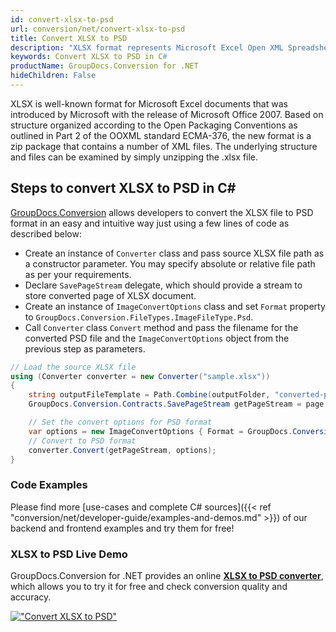 ```yaml
---
id: convert-xlsx-to-psd
url: conversion/net/convert-xlsx-to-psd
title: Convert XLSX to PSD
description: "XLSX format represents Microsoft Excel Open XML Spreadsheet with .xlsx extension. Learn how to convert XLSX to PSD file programmatically in C# language using GroupDocs.Conversion for .NET library."
keywords: Convert XLSX to PSD in C#
productName: GroupDocs.Conversion for .NET
hideChildren: False
---
```


XLSX is well-known format for Microsoft Excel documents that was introduced by Microsoft with the release of Microsoft Office 2007. Based on structure organized according to the Open Packaging Conventions as outlined in Part 2 of the OOXML standard ECMA-376, the new format is a zip package that contains a number of XML files. The underlying structure and files can be examined by simply unzipping the .xlsx file.

## Steps to convert XLSX to PSD in C#

[GroupDocs.Conversion](https://products.groupdocs.com/conversion/net) allows developers to convert the XLSX file to PSD format in an easy and intuitive way just using a few lines of code as described below:

* Create an instance of `Converter` class and pass source XLSX file path as a constructor parameter. You may specify absolute or relative file path as per your requirements. 
* Declare `SavePageStream` delegate, which should provide a stream to store converted page of XLSX document.
* Create an instance of `ImageConvertOptions` class and set `Format` property to `GroupDocs.Conversion.FileTypes.ImageFileType.Psd`.
* Call `Converter` class `Convert` method and pass the filename for the converted PSD file and the `ImageConvertOptions` object from the previous step as parameters.

```csharp
// Load the source XLSX file
using (Converter converter = new Converter("sample.xlsx"))
{
    string outputFileTemplate = Path.Combine(outputFolder, "converted-page-{0}.psd");
    GroupDocs.Conversion.Contracts.SavePageStream getPageStream = page => new FileStream(string.Format(outputFileTemplate, page), FileMode.Create);

    // Set the convert options for PSD format
    var options = new ImageConvertOptions { Format = GroupDocs.Conversion.FileTypes.ImageFileType.Psd };   
    // Convert to PSD format
    converter.Convert(getPageStream, options);
}
```

### Code Examples

Please find more [use-cases and complete C# sources]({{< ref "conversion/net/developer-guide/examples-and-demos.md" >}}) of our backend and frontend examples and try them for free!

### XLSX to PSD Live Demo

GroupDocs.Conversion for .NET provides an online [**XLSX to PSD converter**](https://products.groupdocs.app/conversion/xlsx-to-psd), which allows you to try it for free and check conversion quality and accuracy.

[!["Convert XLSX to PSD"](conversion/net/images/convert-to-psd/convert-xlsx-to-psd.png)](https://products.groupdocs.app/conversion/xlsx-to-psd)